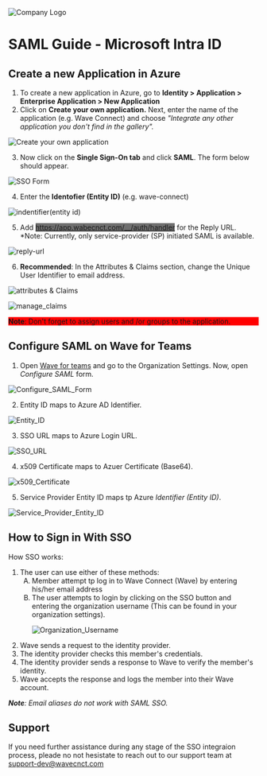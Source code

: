 ![Company Logo](https://github.com/wavecnct/poc-doc/blob/main/.github/logo.png)

# SAML Guide - Microsoft Intra ID

## Create a new Application in Azure

1. To create a new application in Azure, go to **Identity > Application > Enterprise Application > New Application**
2. Click on **Create your own application.** Next, enter the name of the application (e.g. Wave Connect) and choose *"Integrate any other application you don't find in the gallery".*

![Create your own application](https://github.com/wavecnct/poc-doc/blob/main/.github/create_app.png#center)

3. Now click on the **Single Sign-On tab** and click **SAML**. The form below should appear.

![SSO Form](https://github.com/wavecnct/poc-doc/blob/main/.github/SSO_form.png)

4. Enter the **Identofier (Entity ID)** (e.g. wave-connect)

![indentifier(entity id)](https://github.com/wavecnct/poc-doc/blob/main/.github/identifier(entity_id).png)

5. Add <span style="background-color: #6F6F6F">https://app.wabecnct.com/__/auth/handler</span> for the Reply URL.
*Note: Currently, only service-provider (SP) initiated SAML is available.

![reply-url](https://github.com/wavecnct/poc-doc/blob/main/.github/reply_url.png)

6. **Recommended**: In the Attributes & Claims section, change the Unique User Identifier to email address.

![attributes & Claims](https://github.com/wavecnct/poc-doc/blob/main/.github/attributes&claims.png)

![manage_claims](https://github.com/wavecnct/poc-doc/blob/main/.github/manage_claims.png)<br>

<span style="background-color: #FF0000; display: block; max-width=100%;"> **Note**: Don't forget to assign users and /or groups to the application.</span>
<div style="page-break-after: always;"></div>

## Configure SAML on Wave for Teams

1. Open <a href="https://teams.wavecnct.com/"> Wave for teams</a> and go to the Organization Settings. Now, open *Configure SAML* form.

![Configure_SAML_Form](https://github.com/wavecnct/poc-doc/blob/main/.github/Configure_SAML_Form.png)<br>

2. Entity ID maps to Azure AD Identifier.

![Entity_ID](https://github.com/wavecnct/poc-doc/blob/main/.github/Entity_ID.png)<br>

3. SSO URL maps to Azure Login URL.

![SSO_URL](https://github.com/wavecnct/poc-doc/blob/main/.github/SSO_URL.png)<br>

4. x509 Certificate maps to Azuer Certificate (Base64).

![x509_Certificate](https://github.com/wavecnct/poc-doc/blob/main/.github/x509_Certificate.png)<br>

5. Service Provider Entity ID maps tp Azure *Identifier (Entity ID)*.

![Service_Provider_Entity_ID](https://github.com/wavecnct/poc-doc/blob/main/.github/SP_Entity_ID.png)<br>


<div style="page-break-after: always;"></div>

## How to Sign in With SSO
How SSO works:

<ol>
    <li>The user can use either of these methods:
        <ol style="list-style-type: upper-alpha">    
            <li>Member attempt tp log in to Wave Connect (Wave) by entering his/her email address</li>
            <li>The user attempts to login by clicking on the SSO button and entering the organization username (This can be found in your organization settings).
            
![Organization_Username](https://github.com/wavecnct/poc-doc/blob/main/.github/Org_Username.png)<br>
            </li>
            </ol>
    </li>
    <li>Wave sends a request to the identity provider.</li>
    <li>The identity provider checks this member's credentials.</li>
    <li>The identity provider sends a response to Wave to verify the member's identity.</li>
    <li>Wave accepts the response and logs the member into their Wave account.</li>
</ol>

***Note**: Email aliases do not work with SAML SSO.*

## Support
If you need further assistance during any stage of the SSO integraion process, pleade no not hesistate to reach out to our support team at <a href="support-dev@wavecnct.com">support-dev@wavecnct.com</a>




